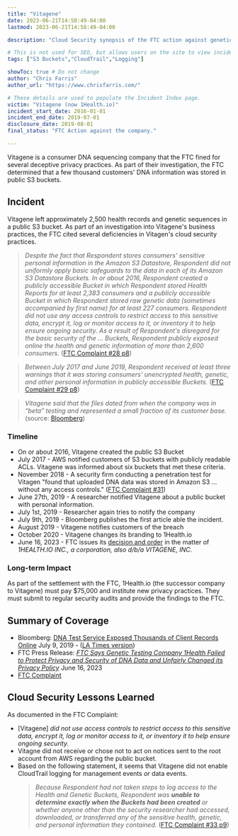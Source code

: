 ```yaml
---
title: "Vitagene"
date: 2023-06-21T14:58:49-04:00
lastmod: 2023-06-21T14:58:49-04:00

description: "Cloud Security synopsis of the FTC action against genetic sequencing company Vitagene."

# This is not used for SEO, but allows users on the site to view incidents by keyword
tags: ["S3 Buckets","CloudTrail","Logging"]

showToc: true # Do not change
author: "Chris Farris"
author_url: "https://www.chrisfarris.com/"

# These details are used to populate the Incident Index page.
victim: "Vitagene (now 1Health.io)"
incident_start_date: 2016-01-01
incident_end_date: 2019-07-01
disclosure_date: 2019-08-01
final_status: "FTC Action against the company."

---
```



Vitagene is a consumer DNA sequencing company that the FTC fined for several deceptive privacy practices. As part of their investigation, the FTC determined that a few thousand customers' DNA information was stored in public S3 buckets.

<!--more--> <!-- This separates the synopsis from the main body -->

## Incident

Vitagene left approximately 2,500 health records and genetic sequences in a public S3 bucket. As part of an investigation into Vitagene's business practices, the FTC cited several deficiencies in Vitagen's cloud security practices.

> *Despite the fact that Respondent stores consumers' sensitive personal information in the Amazon S3 Datastore, Respondent did not uniformly apply basic safeguards to the data in each of its Amazon S3 Datastore Buckets. In or about 2016, Respondent created a publicly accessible Bucket in which Respondent stored Health Reports for at least 2,383 consumers and a publicly accessible Bucket in which Respondent stored raw genetic data (sometimes accompanied by first name) for at least 227 consumers. Respondent did not use any access controls to restrict access to this sensitive data, encrypt it, log or monitor access to it, or inventory it to help ensure ongoing security. As a result of Respondent's disregard for the basic security of the ... Buckets, Respondent publicly exposed online the health and genetic information of more than 2,600 consumers.* ([FTC Complaint #28 p8](complaint.pdf))

> *Between July 2017 and June 2019, Respondent received at least three warnings that it was storing consumers' unencrypted health, genetic, and other personal information in publicly accessible Buckets.* ([FTC Complaint #29 p8](complaint.pdf))

> *Vitagene said that the files dated from when the company was in “beta” testing and represented a small fraction of its customer base.* (source: [Bloomberg](https://www.bloomberg.com/news/articles/2019-07-09/dna-testing-service-exposed-thousands-of-customer-records-online?utm_source=website&utm_medium=share&utm_campaign=copy))

### Timeline

* On or about 2016, Vitagene created the public S3 Bucket
* July 2017 - AWS notified customers of S3 buckets with publicly readable ACLs. Vitagene was informed about six buckets that met these criteria.
* November 2018 - A security firm conducting a penetration test for Vitagen "found that uploaded DNA data was stored in Amazon S3 ... without any access controls." ([FTC Complaint #31](complaint.pdf))
* June 27th, 2019 - A researcher notified Vitagene about a public bucket with personal information.
* July 1st, 2019 - Researcher again tries to notify the company
* July 9th, 2019 - Bloomberg publishes the first article able the incident.
* August 2019 - Vitagene notifies customers of the breach
* October 2020 - Vitagene changes its branding to 1Health.io
* June 16, 2023 - FTC issues its [decision and order](decision_and_order.pdf) in the matter of *1HEALTH.IO INC., a corporation, also d/b/a VITAGENE, INC.*

### Long-term Impact
As part of the settlement with the FTC, 1Health.io (the successor company to Vitagene) must pay $75,000 and institute new privacy practices. They must submit to regular security audits and provide the findings to the FTC.

## Summary of Coverage
* Bloomberg: [DNA Test Service Exposed Thousands of Client Records Online](https://www.bloomberg.com/news/articles/2019-07-09/dna-testing-service-exposed-thousands-of-customer-records-online?utm_source=website&utm_medium=share&utm_campaign=copy) July 9, 2019 - ([LA Times version](https://www.latimes.com/business/la-fi-vitagene-dna-privacy-exposed-20190709-story.html))
* FTC Press Release: *[FTC Says Genetic Testing Company 1Health Failed to Protect Privacy and Security of DNA Data and Unfairly Changed its Privacy Policy](https://www.ftc.gov/news-events/news/press-releases/2023/06/ftc-says-genetic-testing-company-1health-failed-protect-privacy-security-dna-data-unfairly-changed)* June 16, 2023
* [FTC Complaint](complaint.pdf)


## Cloud Security Lessons Learned

As documented in the FTC Complaint:
* [Vitagene] *did not use access controls to restrict access to this sensitive data, encrypt it, log or monitor access to it, or inventory it to help ensure ongoing security.*
* Vitagne did not receive or chose not to act on notices sent to the root account from AWS regarding the public bucket.
* Based on the following statement, it seems that Vitagene did not enable CloudTrail logging for management events _or_ data events.
	> *Because Respondent had not taken steps to log access to the Health and Genetic Buckets, Respondent was **unable to determine exactly when the Buckets had been created** or whether anyone other than the security researcher had accessed, downloaded, or transferred any of the sensitive health, genetic, and personal information they contained.* ([FTC Complaint #33 p9](complaint.pdf))

